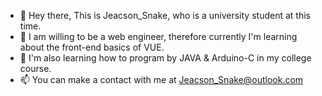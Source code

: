 - 👋 Hey there, This is Jeacson_Snake, who is a university student at this time.
- 🌱 I am willing to be a web engineer, therefore currently I'm learning about the front-end basics of VUE.
- 🎨 I'm also learning how to program by JAVA & Arduino-C in my college course.
- 📫 You can make a contact with me at Jeacson_Snake@outlook.com

<!---
JeacsonSnake/JeacsonSnake is a ✨ special ✨ repository because its `README.md` (this file) appears on your GitHub profile.
You can click the Preview link to take a look at your changes.
--->
